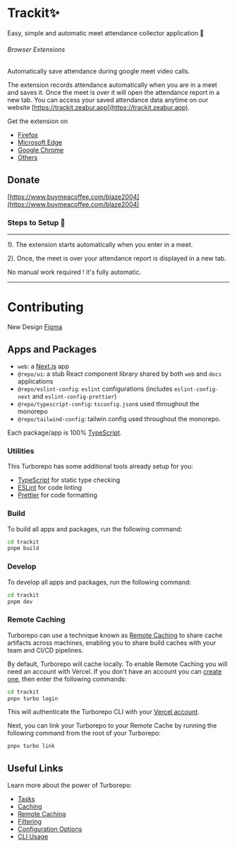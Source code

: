 # Trackit✨

Easy, simple and automatic meet attendance collector application 🚀

###### Browser Extensions

Automatically save attendance during google meet video calls.

The extension records attendance automatically when you are in a meet and saves it. Once the meet is over it will open the attendance report in a new tab. You can access your saved attendance data anytime on our website [https://trackit.zeabur.app](https://trackit.zeabur.app).

Get the extension on

- [Firefox](https://addons.mozilla.org/en-US/firefox/addon/trackit)
- [Microsoft Edge](https://microsoftedge.microsoft.com/addons/detail/trackit-meet-attendance/chidnckliojipjihhfmjdmehaglhplcl)
- [Google Chrome](https://chrome.google.com/webstore/detail/trackit-meet-attendance-c/aopejafeamijmefcoclhohoaggbfhcgh)
- [Others](https://chrome.google.com/webstore/detail/trackit-meet-attendance-c/aopejafeamijmefcoclhohoaggbfhcgh)

## Donate

[https://www.buymeacoffee.com/blaze2004](https://www.buymeacoffee.com/blaze2004)

### Steps to Setup 🚀

---

1). The extension starts automatically when you enter in a meet.

2). Once, the meet is over your attendance report is displayed in a new tab.

No manual work required ! it's fully automatic.

---

# Contributing

New Design [Figma](https://www.figma.com/proto/gqSo5VbVo3wUsCNWHrnDNh/Trackit?node-id=4-2&starting-point-node-id=4%3A2&mode=design&t=9vNyIJ3d1GOdYt8D-1)

## Apps and Packages

- `web`: a [Next.js](https://nextjs.org/) app
- `@repo/ui`: a stub React component library shared by both `web` and `docs` applications
- `@repo/eslint-config`: `eslint` configurations (includes `eslint-config-next` and `eslint-config-prettier`)
- `@repo/typescript-config`: `tsconfig.json`s used throughout the monorepo
- `@repo/tailwind-config`: tailwin config used throughout the monorepo.

Each package/app is 100% [TypeScript](https://www.typescriptlang.org/).

### Utilities

This Turborepo has some additional tools already setup for you:

- [TypeScript](https://www.typescriptlang.org/) for static type checking
- [ESLint](https://eslint.org/) for code linting
- [Prettier](https://prettier.io) for code formatting

### Build

To build all apps and packages, run the following command:

```bash
cd trackit
pnpm build
```

### Develop

To develop all apps and packages, run the following command:

```bash
cd trackit
pnpm dev
```

### Remote Caching

Turborepo can use a technique known as [Remote Caching](https://turbo.build/repo/docs/core-concepts/remote-caching) to share cache artifacts across machines, enabling you to share build caches with your team and CI/CD pipelines.

By default, Turborepo will cache locally. To enable Remote Caching you will need an account with Vercel. If you don't have an account you can [create one](https://vercel.com/signup), then enter the following commands:

```bash
cd trackit
pnpx turbo login
```

This will authenticate the Turborepo CLI with your [Vercel account](https://vercel.com/docs/concepts/personal-accounts/overview).

Next, you can link your Turborepo to your Remote Cache by running the following command from the root of your Turborepo:

```bash
pnpx turbo link
```

## Useful Links

Learn more about the power of Turborepo:

- [Tasks](https://turbo.build/repo/docs/core-concepts/monorepos/running-tasks)
- [Caching](https://turbo.build/repo/docs/core-concepts/caching)
- [Remote Caching](https://turbo.build/repo/docs/core-concepts/remote-caching)
- [Filtering](https://turbo.build/repo/docs/core-concepts/monorepos/filtering)
- [Configuration Options](https://turbo.build/repo/docs/reference/configuration)
- [CLI Usage](https://turbo.build/repo/docs/reference/command-line-reference)
